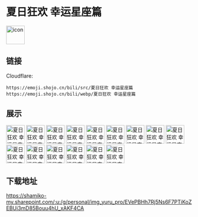 # 夏日狂欢 幸运星座篇
<img src="https://emoji.shojo.cn/bili/src/夏日狂欢 幸运星座篇/icon.png" width="50" height="50" alt="icon">

## 链接
Cloudflare:
```
https://emoji.shojo.cn/bili/src/夏日狂欢 幸运星座篇
https://emoji.shojo.cn/bili/webp/夏日狂欢 幸运星座篇
```
## 展示
<img src="https://emoji.shojo.cn/bili/src/夏日狂欢 幸运星座篇/夏日狂欢 幸运星座篇-白羊座.png" width="50" height="50" alt="夏日狂欢 幸运星座篇-白羊座">
<img src="https://emoji.shojo.cn/bili/src/夏日狂欢 幸运星座篇/夏日狂欢 幸运星座篇-双鱼座.png" width="50" height="50" alt="夏日狂欢 幸运星座篇-双鱼座">
<img src="https://emoji.shojo.cn/bili/src/夏日狂欢 幸运星座篇/夏日狂欢 幸运星座篇-处女座.png" width="50" height="50" alt="夏日狂欢 幸运星座篇-处女座">
<img src="https://emoji.shojo.cn/bili/src/夏日狂欢 幸运星座篇/夏日狂欢 幸运星座篇-摩羯座.png" width="50" height="50" alt="夏日狂欢 幸运星座篇-摩羯座">
<img src="https://emoji.shojo.cn/bili/src/夏日狂欢 幸运星座篇/夏日狂欢 幸运星座篇-双子座.png" width="50" height="50" alt="夏日狂欢 幸运星座篇-双子座">
<img src="https://emoji.shojo.cn/bili/src/夏日狂欢 幸运星座篇/夏日狂欢 幸运星座篇-天秤座.png" width="50" height="50" alt="夏日狂欢 幸运星座篇-天秤座">
<img src="https://emoji.shojo.cn/bili/src/夏日狂欢 幸运星座篇/夏日狂欢 幸运星座篇-射手座.png" width="50" height="50" alt="夏日狂欢 幸运星座篇-射手座">
<img src="https://emoji.shojo.cn/bili/src/夏日狂欢 幸运星座篇/夏日狂欢 幸运星座篇-水瓶座.png" width="50" height="50" alt="夏日狂欢 幸运星座篇-水瓶座">
<img src="https://emoji.shojo.cn/bili/src/夏日狂欢 幸运星座篇/夏日狂欢 幸运星座篇-狮子座.png" width="50" height="50" alt="夏日狂欢 幸运星座篇-狮子座">
<img src="https://emoji.shojo.cn/bili/src/夏日狂欢 幸运星座篇/夏日狂欢 幸运星座篇-金牛座.png" width="50" height="50" alt="夏日狂欢 幸运星座篇-金牛座">
<img src="https://emoji.shojo.cn/bili/src/夏日狂欢 幸运星座篇/夏日狂欢 幸运星座篇-巨蟹座.png" width="50" height="50" alt="夏日狂欢 幸运星座篇-巨蟹座">
<img src="https://emoji.shojo.cn/bili/src/夏日狂欢 幸运星座篇/夏日狂欢 幸运星座篇-天蝎座.png" width="50" height="50" alt="夏日狂欢 幸运星座篇-天蝎座">
<img src="https://emoji.shojo.cn/bili/src/夏日狂欢 幸运星座篇/夏日狂欢 幸运星座篇-打卡.png" width="50" height="50" alt="夏日狂欢 幸运星座篇-打卡">
<img src="https://emoji.shojo.cn/bili/src/夏日狂欢 幸运星座篇/夏日狂欢 幸运星座篇-love.png" width="50" height="50" alt="夏日狂欢 幸运星座篇-love">
<img src="https://emoji.shojo.cn/bili/src/夏日狂欢 幸运星座篇/夏日狂欢 幸运星座篇-爱心.png" width="50" height="50" alt="夏日狂欢 幸运星座篇-爱心">

## 下载地址

https://shamiko-my.sharepoint.com/:u:/g/personal/img_yuru_pro/EVePBHh7Rj5Ns6F7PTiKoZEBUi3mD85Bouu4hU_xAKF4CA